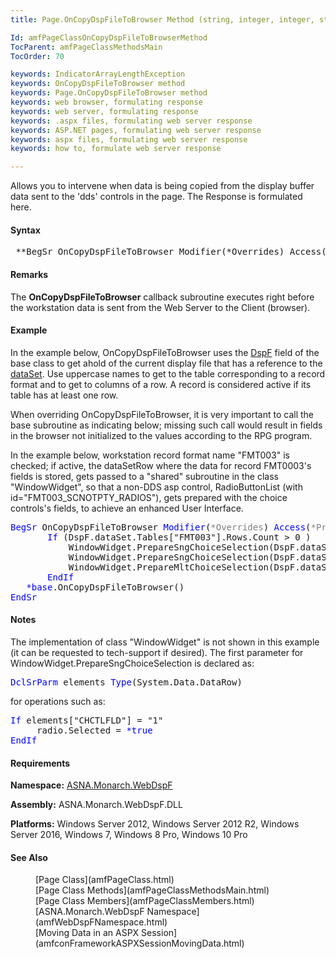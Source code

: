 ```yaml
---
title: Page.OnCopyDspFileToBrowser Method (string, integer, integer, string)

Id: amfPageClassOnCopyDspFileToBrowserMethod
TocParent: amfPageClassMethodsMain
TocOrder: 70

keywords: IndicatorArrayLengthException
keywords: OnCopyDspFileToBrowser method
keywords: Page.OnCopyDspFileToBrowser method
keywords: web browser, formulating response
keywords: web server, formulating response
keywords: .aspx files, formulating web server response
keywords: ASP.NET pages, formulating web server response
keywords: aspx files, formulating web server response
keywords: how to, formulate web server response

---
```


Allows you to intervene when data is being copied from the display buffer data sent to the 'dds' controls in the page. The Response is formulated here.

#### Syntax
<pre class="syntax"> **BegSr OnCopyDspFileToBrowser Modifier(*Overrides) Access(*Protected)** </pre>

#### Remarks
The **OnCopyDspFileToBrowser** callback subroutine executes right before the workstation data is sent from the Web Server to the Client (browser).

#### Example
In the example below, OnCopyDspFileToBrowser uses the [DspF](amfPageClassDspFField.html) field of the base class to get ahold of the current display file that has a reference to the [dataSet](amfWebDisplayFileClassdataSetProperty.html). Use uppercase names to get to the table corresponding to a record format and to get to columns of a row. A record is considered active if its table has at least one row.

When overriding OnCopyDspFileToBrowser, it is very important to call the base subroutine as indicating below; missing such call would result in fields in the browser not initialized to the values according to the RPG program.

In the example below, workstation record format name "FMT003" is checked; if active, the dataSetRow where the data for record FMT0003's fields is stored, gets passed to a "shared" subroutine in the class "WindowWidget", so that a non-DDS asp control, RadioButtonList (with id="FMT003_SCNOTPTY_RADIOS"), gets prepared with the choice controls's fields, to achieve an enhanced User Interface.
<pre class="example"><span style="color:blue;">BegSr</span> OnCopyDspFileToBrowser <span style="color:blue;">Modifier</span>(<span style="color:gray;">*Overrides</span>) <span style="color:blue;">Access</span>(<span style="color:gray;">*Protected</span>)
       <span style="color:blue;">If</span> (DspF.dataSet.Tables["FMT003"].Rows.Count &gt; 0 )
           WindowWidget.PrepareSngChoiceSelection(DspF.dataSet.Tables["FMT003"].Rows[0], "SCNOTPTY",FMT003_SCNOTPTY_RADIOS )
           WindowWidget.PrepareSngChoiceSelection(DspF.dataSet.Tables["FMT003"].Rows[0], "SCCPYOPT",FMT003_SCCPYOPT_RADIOS )
           WindowWidget.PrepareMltChoiceSelection(DspF.dataSet.Tables["FMT003"].Rows[0], "SCPRTOPT",FMT003_SCPRTOPT_CHECKBOXES ) 
       <span style="color:blue;">EndIf
   *base</span>.OnCopyDspFileToBrowser()   
<span style="color:blue;">EndSr</span></pre>

#### Notes
The implementation of class "WindowWidget" is not shown in this example (it can be requested to tech-support if desired). The first parameter for WindowWidget.PrepareSngChoiceSelection is declared as:
<pre class="example"><span style="color:blue;">DclSrParm</span> elements <span style="color:blue;">Type</span>(System.Data.DataRow)</pre>
for operations such as:
<pre class="example"><span style="color:blue;">If</span> elements["CHCTLFLD"] = "1"     
     radio.Selected = <span style="color:blue;">*true
EndIf</span></pre>

<!-- -->

#### Requirements
**Namespace:** [ASNA.Monarch.WebDspF](amfWebDspFNamespace.html)

**Assembly:** ASNA.Monarch.WebDspF.DLL

**Platforms:** Windows Server 2012, Windows Server 2012 R2, Windows Server 2016, Windows 7, Windows 8 Pro, Windows 10 Pro

#### See Also
<dl>
 <dd>[Page Class](amfPageClass.html)</dd>
 <dd>[Page Class Methods](amfPageClassMethodsMain.html)</dd>
 <dd>[Page Class Members](amfPageClassMembers.html)</dd>
 <dd>[ASNA.Monarch.WebDspF Namespace](amfWebDspFNamespace.html)</dd>
 <dd>[Moving Data in an ASPX Session](amfconFrameworkASPXSessionMovingData.html)</dd>
</dl>

